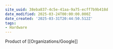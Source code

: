 ```yaml
---
site_uuid: 38eba837-4c5e-41aa-9a75-ecff7b9b418d
date_modified: 2025-03-24T00:00:00.000Z
date_created: '2025-03-31T20:44:50.512Z'
tags:
- Hardware
---
```




Product of [[Organizations/Google]]
